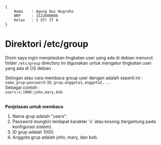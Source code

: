 ```
{
    Nama    : Agung Dwi Nugroho
    NRP     : 3122600006
    Kelas   : 2 STr IT A
}
```
# Direktori /etc/group

Disini saya ingin menjelaskan tingkatan user yang ada di debian menurut folder `/etc/group`
directory ini digunakan untuk mengatur tingkatan user yang ada di OS debian
<br />

Setingan atau cara membaca group user dengan adalah seperti ini :
<br />
`nama_grup:password:ID_grup:anggota1,anggota2,...`
<br />
Sebagai contoh :
<br />
`users:x:1000:john,mary,bob`
<br />
<br />

**Penjelasan untuk membaca**

1. Nama grup adalah "users".<br />
2. Password mungkin terdapat karakter 'x' atau kosong (tergantung pada konfigurasi sistem).<br />
3. ID grup adalah 1000.<br />
4. Anggota grup adalah john, mary, dan bob.<br />
